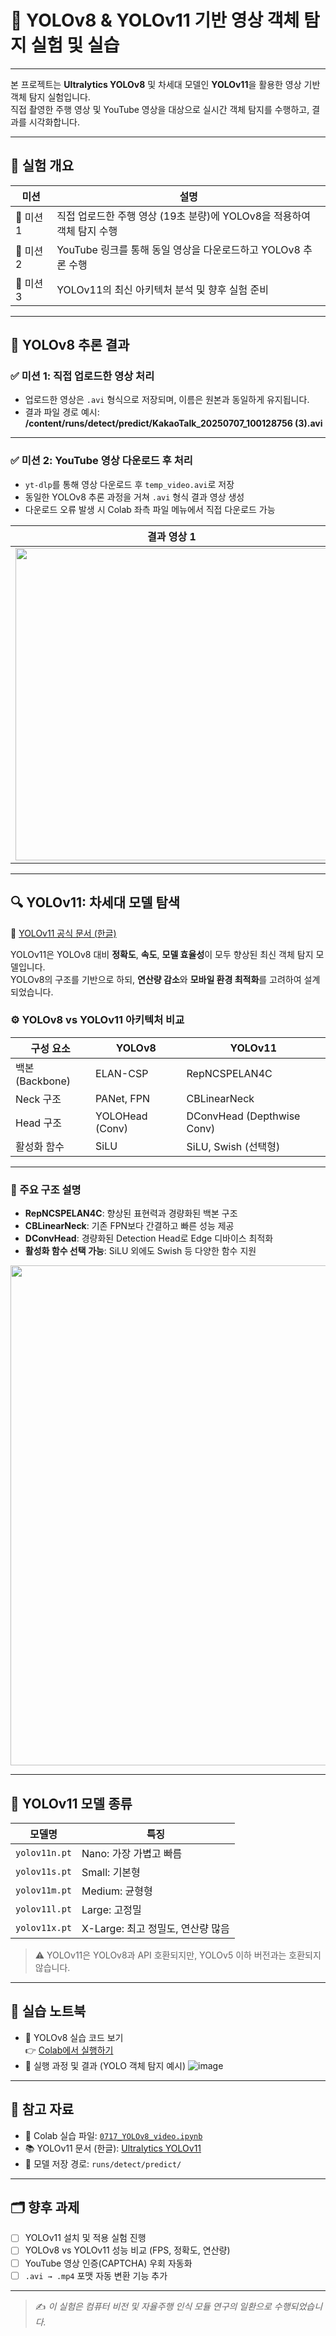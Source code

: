 # 🎯 YOLOv8 & YOLOv11 기반 영상 객체 탐지 실험 및 실습 

---  
  
본 프로젝트는 **Ultralytics YOLOv8** 및 차세대 모델인 **YOLOv11**을 활용한 영상 기반 객체 탐지 실험입니다.  
직접 촬영한 주행 영상 및 YouTube 영상을 대상으로 실시간 객체 탐지를 수행하고, 결과를 시각화합니다.

---

## 🧪 실험 개요

| 미션 | 설명 |
|------|------|
| 🚗 미션 1 | 직접 업로드한 주행 영상 (19초 분량)에 YOLOv8을 적용하여 객체 탐지 수행 |
| 🔗 미션 2 | YouTube 링크를 통해 동일 영상을 다운로드하고 YOLOv8 추론 수행 |
| 🚀 미션 3 | YOLOv11의 최신 아키텍처 분석 및 향후 실험 준비 |

---

## 📍 YOLOv8 추론 결과

### ✅ 미션 1: 직접 업로드한 영상 처리

-  업로드한 영상은 `.avi` 형식으로 저장되며, 이름은 원본과 동일하게 유지됩니다.
-  결과 파일 경로 예시:
**/content/runs/detect/predict/KakaoTalk_20250707_100128756 (3).avi**


---

### ✅ 미션 2: YouTube 영상 다운로드 후 처리

- `yt-dlp`를 통해 영상 다운로드 후 `temp_video.avi`로 저장
- 동일한 YOLOv8 추론 과정을 거쳐 `.avi` 형식 결과 영상 생성
- 다운로드 오류 발생 시 Colab 좌측 파일 메뉴에서 직접 다운로드 가능

| 결과 영상 1 | 결과 영상 2 |
|-------------|-------------|
| <img width="500" src="https://github.com/user-attachments/assets/e1de854d-7df0-4455-9e49-37aba7b0d201" /> | <img width="500" src="https://github.com/user-attachments/assets/29ebfc31-da2c-4be6-b8dc-342491c644e8" /> |

---

## 🔍 YOLOv11: 차세대 모델 탐색

📖 [YOLOv11 공식 문서 (한글)](https://docs.ultralytics.com/ko/models/yolo11/)

YOLOv11은 YOLOv8 대비 **정확도**, **속도**, **모델 효율성**이 모두 향상된 최신 객체 탐지 모델입니다.  
YOLOv8의 구조를 기반으로 하되, **연산량 감소**와 **모바일 환경 최적화**를 고려하여 설계되었습니다.

### ⚙️ YOLOv8 vs YOLOv11 아키텍처 비교

| 구성 요소 | YOLOv8 | YOLOv11 |
|-----------|--------|---------|
| 백본(Backbone) | ELAN-CSP | RepNCSPELAN4C |
| Neck 구조 | PANet, FPN | CBLinearNeck |
| Head 구조 | YOLOHead (Conv) | DConvHead (Depthwise Conv) |
| 활성화 함수 | SiLU | SiLU, Swish (선택형) |

---

### 🧠 주요 구조 설명

- **RepNCSPELAN4C**: 향상된 표현력과 경량화된 백본 구조
- **CBLinearNeck**: 기존 FPN보다 간결하고 빠른 성능 제공
- **DConvHead**: 경량화된 Detection Head로 Edge 디바이스 최적화
- **활성화 함수 선택 가능**: SiLU 외에도 Swish 등 다양한 함수 지원

<img width="800" src="https://github.com/user-attachments/assets/1adbd9f7-c88c-47ce-b858-29e03341805c" />

---

## 🧬 YOLOv11 모델 종류

| 모델명 | 특징 |
|--------|------|
| `yolov11n.pt` | Nano: 가장 가볍고 빠름 |
| `yolov11s.pt` | Small: 기본형 |
| `yolov11m.pt` | Medium: 균형형 |
| `yolov11l.pt` | Large: 고정밀 |
| `yolov11x.pt` | X-Large: 최고 정밀도, 연산량 많음 |

> ⚠️ YOLOv11은 YOLOv8과 API 호환되지만, YOLOv5 이하 버전과는 호환되지 않습니다.

---

## 📘 실습 노트북

- 🧪 YOLOv8 실습 코드 보기  
  👉 [Colab에서 실행하기](https://colab.research.google.com/drive/1YkdD2cntW8IUDBbRL9MVYLTPB7ygXeiS#scrollTo=XXzTio84GdOx)
- 📸 실행 과정 및 결과 (YOLO 객체 탐지 예시)
  ![image](https://github.com/YongjaeKwon0629/07_17_YOLOv8/issues/1#issue-3238043203)
---

## 📁 참고 자료

- 📘 Colab 실습 파일: [`0717_YOLOv8_video.ipynb`](0717_YOLOv8_video.ipynb)
- 📚 YOLOv11 문서 (한글): [Ultralytics YOLOv11](https://docs.ultralytics.com/ko/models/yolo11/)
- 🧩 모델 저장 경로: `runs/detect/predict/`

---

## 🗂 향후 과제

- [ ] YOLOv11 설치 및 적용 실험 진행
- [ ] YOLOv8 vs YOLOv11 성능 비교 (FPS, 정확도, 연산량)
- [ ] YouTube 영상 인증(CAPTCHA) 우회 자동화
- [ ] `.avi → .mp4` 포맷 자동 변환 기능 추가

---

> ✍️ *이 실험은 컴퓨터 비전 및 자율주행 인식 모듈 연구의 일환으로 수행되었습니다.*
